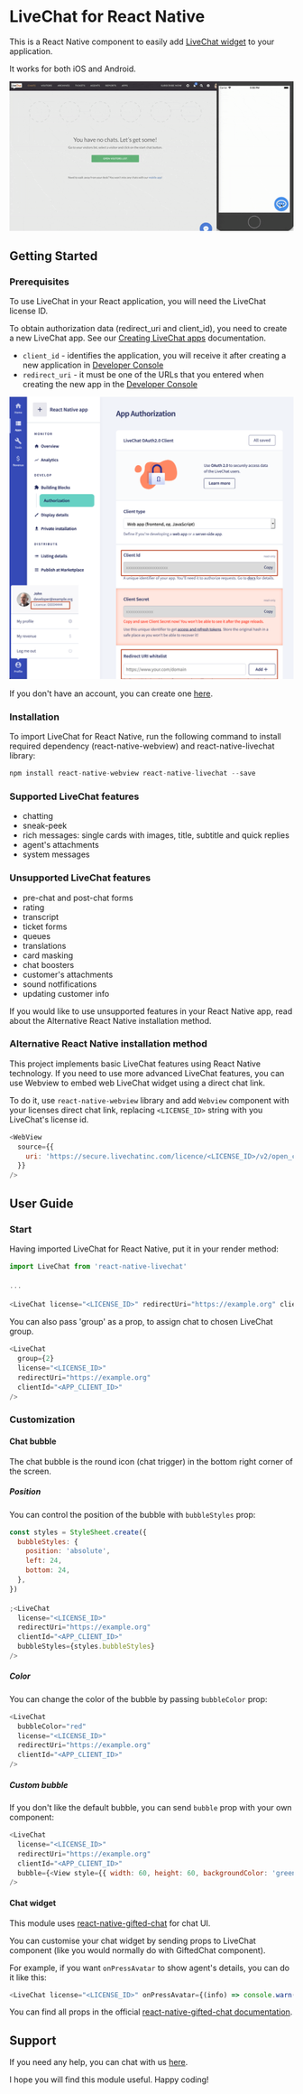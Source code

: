# LiveChat for React Native

This is a React Native component to easily add [LiveChat widget](https://www.livechatinc.com/) to your application.

It works for both iOS and Android.

![LiveChat for React Native demo](https://raw.githubusercontent.com/venits/react-native-router-flux/master/livechatdemo.gif)

## Getting Started

### Prerequisites

To use LiveChat in your React application, you will need the LiveChat license ID.

To obtain authorization data (redirect_uri and client_id), you need to create a new LiveChat app. See our [Creating LiveChat apps](https://developers.livechatinc.com/docs/getting-started/guides/#creating-livechat-apps) documentation.

- `client_id` - identifies the application, you will receive it after creating a new application in [Developer Console](https://developers.livechatinc.com/console/apps)
- `redirect_uri` - it must be one of the URLs that you entered when creating the new app in the [Developer Console](https://developers.livechatinc.com/console/apps)

![LiveChat license ID](react-native-app-details.png)

If you don't have an account, you can create one [here](https://www.livechatinc.com/).

### Installation

To import LiveChat for React Native, run the following command to install required dependency (react-native-webview) and react-native-livechat library:

```javascript
npm install react-native-webview react-native-livechat --save
```

### Supported LiveChat features

- chatting
- sneak-peek
- rich messages: single cards with images, title, subtitle and quick replies
- agent's attachments
- system messages

### Unsupported LiveChat features

- pre-chat and post-chat forms
- rating
- transcript
- ticket forms
- queues
- translations
- card masking
- chat boosters
- customer's attachments
- sound notfifications
- updating customer info

If you would like to use unsupported features in your React Native app, read about the Alternative React Native installation method.

### Alternative React Native installation method

This project implements basic LiveChat features using React Native technology. If you need to use more advanced LiveChat features, you can use Webview to embed web LiveChat widget using a direct chat link.

To do it, use `react-native-webview` library and add `Webview` component with your licenses direct chat link, replacing `<LICENSE_ID>` string with you LiveChat's license id.

```javascript
<WebView
  source={{
    uri: 'https://secure.livechatinc.com/licence/<LICENSE_ID>/v2/open_chat.cgi',
  }}
/>
```

## User Guide

### Start

Having imported LiveChat for React Native, put it in your render method:

```javascript
import LiveChat from 'react-native-livechat'

...

<LiveChat license="<LICENSE_ID>" redirectUri="https://example.org" clientId="<APP_CLIENT_ID>" />
```

You can also pass 'group' as a prop, to assign chat to chosen LiveChat group.

```javascript
<LiveChat
  group={2}
  license="<LICENSE_ID>"
  redirectUri="https://example.org"
  clientId="<APP_CLIENT_ID>"
/>
```

### Customization

#### Chat bubble

The chat bubble is the round icon (chat trigger) in the bottom right corner of the screen.

##### Position

You can control the position of the bubble with `bubbleStyles` prop:

```javascript
const styles = StyleSheet.create({
  bubbleStyles: {
    position: 'absolute',
    left: 24,
    bottom: 24,
  },
})

;<LiveChat
  license="<LICENSE_ID>"
  redirectUri="https://example.org"
  clientId="<APP_CLIENT_ID>"
  bubbleStyles={styles.bubbleStyles}
/>
```

##### Color

You can change the color of the bubble by passing `bubbleColor` prop:

```javascript
<LiveChat
  bubbleColor="red"
  license="<LICENSE_ID>"
  redirectUri="https://example.org"
  clientId="<APP_CLIENT_ID>"
/>
```

##### Custom bubble

If you don't like the default bubble, you can send `bubble` prop with your own component:

```javascript
<LiveChat
  license="<LICENSE_ID>"
  redirectUri="https://example.org"
  clientId="<APP_CLIENT_ID>"
  bubble={<View style={{ width: 60, height: 60, backgroundColor: 'green' }} />}
/>
```

#### Chat widget

This module uses [react-native-gifted-chat](https://github.com/FaridSafi/react-native-gifted-chat) for chat UI.

You can customise your chat widget by sending props to LiveChat component (like you would normally do with GiftedChat component).

For example, if you want `onPressAvatar` to show agent's details, you can do it like this:

```javascript
<LiveChat license="<LICENSE_ID>" onPressAvatar={(info) => console.warn(info)} />
```

You can find all props in the official [react-native-gifted-chat documentation](https://github.com/FaridSafi/react-native-gifted-chat).

## Support

If you need any help, you can chat with us [here](https://livechatinc.com/).

I hope you will find this module useful. Happy coding!
